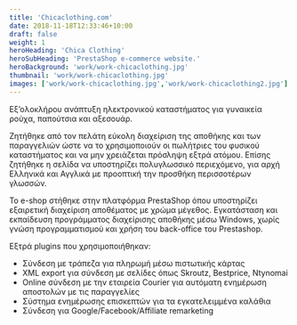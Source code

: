 ```yaml
---
title: 'Chicaclothing.com'
date: 2018-11-18T12:33:46+10:00
draft: false
weight: 1
heroHeading: 'Chica Clothing'
heroSubHeading: 'PrestaShop e-commerce website.'
heroBackground: 'work/work-chicaclothing.jpg'
thumbnail: 'work/work-chicaclothing.jpg'
images: ['work/work-chicaclothing.jpg','work/work-chicaclothing2.jpg']
---
```


Εξ’ολοκλήρου ανάπτυξη ηλεκτρονικού καταστήματος για γυναικεία ρούχα, παπούτσια και αξεσουάρ. 

Ζητήθηκε από τον πελάτη εύκολη διαχείριση της αποθήκης και των παραγγελιών ώστε να το χρησιμοποιούν οι πωλήτριες του φυσικού καταστήματος και να μην χρειάζεται πρόσληψη εξτρά ατόμου. Επίσης ζητήθηκε η σελίδα να υποστηρίζει πολυγλωσσικό περιεχόμενο, για αρχή Ελληνικά και Αγγλικά με προοπτική την προσθήκη περισσοτέρων γλωσσών.

Το e-shop στήθηκε στην πλατφόρμα PrestaShop όπου υποστηρίζει εξαιρετική διαχείριση αποθέματος με χρώμα μέγεθος. Εγκατάσταση και εκπαίδευση προγράμματος διαχείρισης αποθήκης μέσω Windows, χωρίς γνώση προγραμματισμού και χρήση του back-office του Prestashop.

Εξτρά plugins που χρησιμοποιήθηκαν:

- Σύνδεση με τράπεζα για πληρωμή μέσω πιστωτικής κάρτας
- XML export για σύνδεση με σελίδες όπως Skroutz, Bestprice, Ntynomai
- Online σύνδεση με την εταιρεία Courier για αυτόματη ενημέρωση αποστολών με τις παραγγελίες
- Σύστημα ενημέρωσης επισκεπτών για τα εγκατελειμμένα καλάθια
- Σύνδεση για Google/Facebook/Affiliate remarketing
